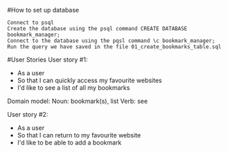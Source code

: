 #How to set up database
```
Connect to psql
Create the database using the psql command CREATE DATABASE bookmark_manager;
Connect to the database using the pqsl command \c bookmark_manager;
Run the query we have saved in the file 01_create_bookmarks_table.sql
```

#User Stories
User story #1:
- As a user
- So that I can quickly access my favourite websites
- I'd like to see a list of all my bookmarks

Domain model:
Noun: bookmark(s), list
Verb: see

User story #2:
- As a user
- So that I can return to my favourite website
- I'd like to be able to add a bookmark
